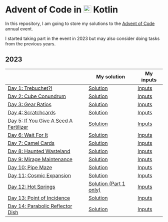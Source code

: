 # Advent of Code in <img src="https://cdn.jsdelivr.net/gh/devicons/devicon/icons/kotlin/kotlin-original.svg" height=24 /> Kotlin

In this repository, I am going to store my solutions to the [Advent of Code](https://adventofcode.com/) annual event.

I started taking part in the event in 2023 but may also consider doing tasks from the previous years.

## 2023
|                                                                               | My solution                                          | My inputs                                       |
|-------------------------------------------------------------------------------|------------------------------------------------------|-------------------------------------------------|
| [Day 1: Trebuchet?!](https://adventofcode.com/2023/day/1)                     | [Solution](/adventofcode2023/Day01.kt)               | [Inputs](/resources/adventofcode2023/Day01.txt) |
| [Day 2: Cube Conundrum](https://adventofcode.com/2023/day/2)                  | [Solution](/adventofcode2023/Day02.kt)               | [Inputs](/resources/adventofcode2023/Day02.txt) |
| [Day 3: Gear Ratios](https://adventofcode.com/2023/day/3)                     | [Solution](/adventofcode2023/Day03.kt)               | [Inputs](/resources/adventofcode2023/Day03.txt) |
| [Day 4: Scratchcards](https://adventofcode.com/2023/day/4)                    | [Solution](/adventofcode2023/Day04.kt)               | [Inputs](/resources/adventofcode2023/Day04.txt) |
| [Day 5: If You Give A Seed A Fertilizer](https://adventofcode.com/2023/day/5) | [Solution](/adventofcode2023/Day05.kt)               | [Inputs](/resources/adventofcode2023/Day05.txt) |
| [Day 6: Wait For It](https://adventofcode.com/2023/day/6)                     | [Solution](/adventofcode2023/Day06.kt)               | [Inputs](/resources/adventofcode2023/Day06.txt) |
| [Day 7: Camel Cards](https://adventofcode.com/2023/day/7)                     | [Solution](/adventofcode2023/Day07.kt)               | [Inputs](/resources/adventofcode2023/Day07.txt) |
| [Day 8: Haunted Wasteland](https://adventofcode.com/2023/day/8)               | [Solution](/adventofcode2023/Day08.kt)               | [Inputs](/resources/adventofcode2023/Day08.txt) |
| [Day 9: Mirage Maintenance](https://adventofcode.com/2023/day/9)              | [Solution](/adventofcode2023/Day09.kt)               | [Inputs](/resources/adventofcode2023/Day09.txt) |
| [Day 10: Pipe Maze](https://adventofcode.com/2023/day/10)                     | [Solution](/adventofcode2023/Day10.kt)               | [Inputs](/resources/adventofcode2023/Day10.txt) |
| [Day 11: Cosmic Expansion](https://adventofcode.com/2023/day/11)              | [Solution](/adventofcode2023/Day11.kt)               | [Inputs](/resources/adventofcode2023/Day11.txt) |
| [Day 12: Hot Springs](https://adventofcode.com/2023/day/12)                   | [Solution (Part 1 only)](/adventofcode2023/Day12.kt) | [Inputs](/resources/adventofcode2023/Day12.txt) |
| [Day 13: Point of Incidence](https://adventofcode.com/2023/day/13)            | [Solution](/adventofcode2023/Day13.kt)               | [Inputs](/resources/adventofcode2023/Day13.txt) |
| [Day 14: Parabolic Reflector Dish](https://adventofcode.com/2023/day/14)      | [Solution](/adventofcode2023/Day14.kt)               | [Inputs](/resources/adventofcode2023/Day14.txt) |
